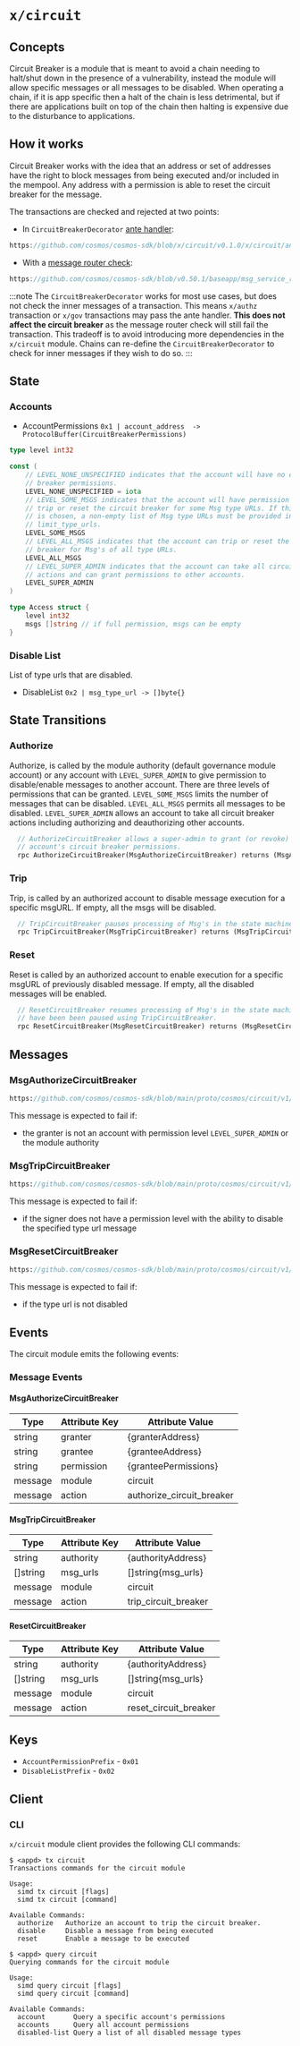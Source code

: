 # `x/circuit`

## Concepts

Circuit Breaker is a module that is meant to avoid a chain needing to halt/shut down in the presence of a vulnerability, instead the module will allow specific messages or all messages to be disabled. When operating a chain, if it is app specific then a halt of the chain is less detrimental, but if there are applications built on top of the chain then halting is expensive due to the disturbance to applications. 

## How it works

Circuit Breaker works with the idea that an address or set of addresses have the right to block messages from being executed and/or included in the mempool. Any address with a permission is able to reset the circuit breaker for the message. 

The transactions are checked and rejected at two points:

* In `CircuitBreakerDecorator` [ante handler](https://docs.cosmos.network/main/learn/advanced/baseapp#antehandler):

```go reference
https://github.com/cosmos/cosmos-sdk/blob/x/circuit/v0.1.0/x/circuit/ante/circuit.go#L27-L41
``` 

* With a [message router check](https://docs.cosmos.network/main/learn/advanced/baseapp#msg-service-router):

```go reference
https://github.com/cosmos/cosmos-sdk/blob/v0.50.1/baseapp/msg_service_router.go#L104-L115
``` 

:::note
The `CircuitBreakerDecorator` works for most use cases, but does not check the inner messages of a transaction. This means `x/authz` transaction or `x/gov` transactions may pass the ante handler. **This does not affect the circuit breaker** as the message router check will still fail the transaction.
This tradeoff is to avoid introducing more dependencies in the `x/circuit` module. Chains can re-define the `CircuitBreakerDecorator` to check for inner messages if they wish to do so.
:::

## State

### Accounts

* AccountPermissions `0x1 | account_address  -> ProtocolBuffer(CircuitBreakerPermissions)`

```go
type level int32

const (
    // LEVEL_NONE_UNSPECIFIED indicates that the account will have no circuit
    // breaker permissions.
    LEVEL_NONE_UNSPECIFIED = iota
    // LEVEL_SOME_MSGS indicates that the account will have permission to
    // trip or reset the circuit breaker for some Msg type URLs. If this level
    // is chosen, a non-empty list of Msg type URLs must be provided in
    // limit_type_urls.
    LEVEL_SOME_MSGS
    // LEVEL_ALL_MSGS indicates that the account can trip or reset the circuit
    // breaker for Msg's of all type URLs.
    LEVEL_ALL_MSGS 
    // LEVEL_SUPER_ADMIN indicates that the account can take all circuit breaker
    // actions and can grant permissions to other accounts.
    LEVEL_SUPER_ADMIN
)

type Access struct {
	level int32 
	msgs []string // if full permission, msgs can be empty
}
```

### Disable List

List of type urls that are disabled.

* DisableList `0x2 | msg_type_url -> []byte{}` <!--- should this be stored in json to skip encoding and decoding each block, does it matter?-->

## State Transitions

### Authorize 

Authorize, is called by the module authority (default governance module account) or any account with `LEVEL_SUPER_ADMIN` to give permission to disable/enable messages to another account. There are three levels of permissions that can be granted. `LEVEL_SOME_MSGS` limits the number of messages that can be disabled. `LEVEL_ALL_MSGS` permits all messages to be disabled. `LEVEL_SUPER_ADMIN` allows an account to take all circuit breaker actions including authorizing and deauthorizing other accounts.

```protobuf
  // AuthorizeCircuitBreaker allows a super-admin to grant (or revoke) another
  // account's circuit breaker permissions.
  rpc AuthorizeCircuitBreaker(MsgAuthorizeCircuitBreaker) returns (MsgAuthorizeCircuitBreakerResponse);
```

### Trip

Trip, is called by an authorized account to disable message execution for a specific msgURL. If empty, all the msgs will be disabled.

```protobuf
  // TripCircuitBreaker pauses processing of Msg's in the state machine.
  rpc TripCircuitBreaker(MsgTripCircuitBreaker) returns (MsgTripCircuitBreakerResponse);
```

### Reset

Reset is called by an authorized account to enable execution for a specific msgURL of previously disabled message. If empty, all the disabled messages will be enabled.

```protobuf
  // ResetCircuitBreaker resumes processing of Msg's in the state machine that
  // have been been paused using TripCircuitBreaker.
  rpc ResetCircuitBreaker(MsgResetCircuitBreaker) returns (MsgResetCircuitBreakerResponse);
```

## Messages

### MsgAuthorizeCircuitBreaker

```protobuf reference
https://github.com/cosmos/cosmos-sdk/blob/main/proto/cosmos/circuit/v1/tx.proto#L25-L75
```

This message is expected to fail if:

* the granter is not an account with permission level `LEVEL_SUPER_ADMIN` or the module authority

### MsgTripCircuitBreaker

```protobuf reference 
https://github.com/cosmos/cosmos-sdk/blob/main/proto/cosmos/circuit/v1/tx.proto#L77-L93
```

This message is expected to fail if:

* if the signer does not have a permission level with the ability to disable the specified type url message

### MsgResetCircuitBreaker

```protobuf reference
https://github.com/cosmos/cosmos-sdk/blob/main/proto/cosmos/circuit/v1/tx.proto#L95-109
```

This message is expected to fail if:

* if the type url is not disabled

## Events

The circuit module emits the following events:

### Message Events

#### MsgAuthorizeCircuitBreaker

| Type    | Attribute Key | Attribute Value           |
|---------|---------------|---------------------------|
| string  | granter       | {granterAddress}          |
| string  | grantee       | {granteeAddress}          |
| string  | permission    | {granteePermissions}      |
| message | module        | circuit                   |
| message | action        | authorize_circuit_breaker |

#### MsgTripCircuitBreaker

| Type     | Attribute Key | Attribute Value    |
|----------|---------------|--------------------|
| string   | authority     | {authorityAddress} |
| []string | msg_urls      | []string{msg_urls} |
| message  | module        | circuit            |
| message  | action        | trip_circuit_breaker |

#### ResetCircuitBreaker

| Type     | Attribute Key | Attribute Value    |
|----------|---------------|--------------------|
| string   | authority     | {authorityAddress} |
| []string | msg_urls      | []string{msg_urls} |
| message  | module        | circuit            |
| message  | action        | reset_circuit_breaker |


## Keys

* `AccountPermissionPrefix` - `0x01`
* `DisableListPrefix` -  `0x02`

## Client

### CLI

`x/circuit` module client provides the following CLI commands:

```shell
$ <appd> tx circuit
Transactions commands for the circuit module

Usage:
  simd tx circuit [flags]
  simd tx circuit [command]

Available Commands:
  authorize   Authorize an account to trip the circuit breaker.
  disable     Disable a message from being executed
  reset       Enable a message to be executed
```

```shell
$ <appd> query circuit
Querying commands for the circuit module

Usage:
  simd query circuit [flags]
  simd query circuit [command]

Available Commands:
  account       Query a specific account's permissions
  accounts      Query all account permissions
  disabled-list Query a list of all disabled message types
```
